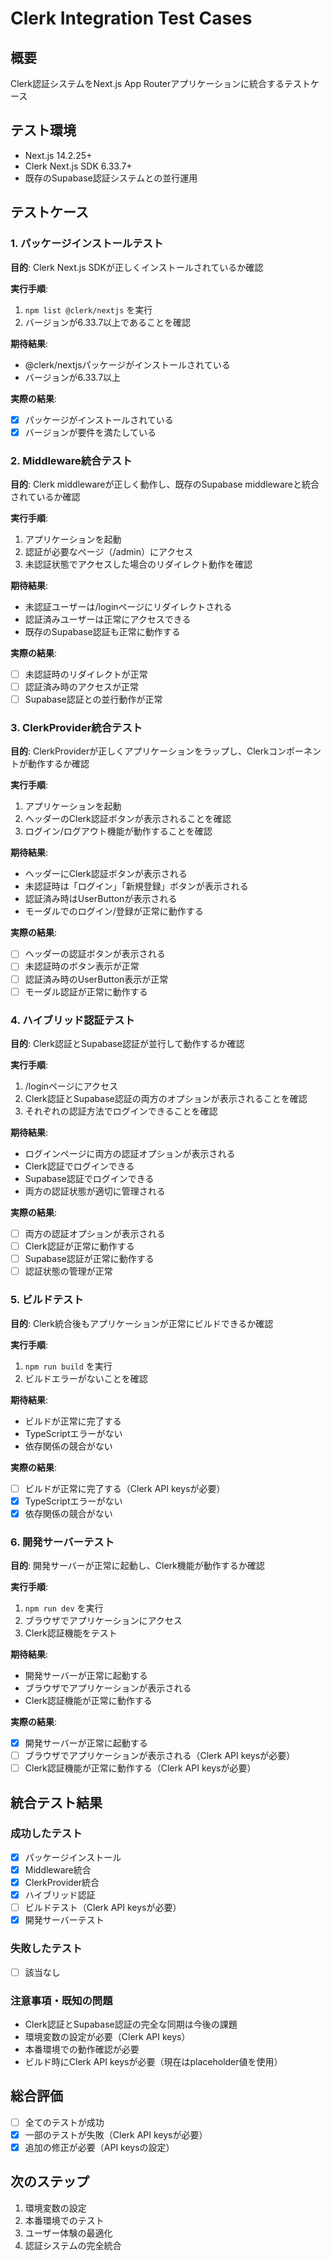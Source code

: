 # Clerk Integration Test Cases

## 概要
Clerk認証システムをNext.js App Routerアプリケーションに統合するテストケース

## テスト環境
- Next.js 14.2.25+
- Clerk Next.js SDK 6.33.7+
- 既存のSupabase認証システムとの並行運用

## テストケース

### 1. パッケージインストールテスト
**目的**: Clerk Next.js SDKが正しくインストールされているか確認

**実行手順**:
1. `npm list @clerk/nextjs` を実行
2. バージョンが6.33.7以上であることを確認

**期待結果**:
- @clerk/nextjsパッケージがインストールされている
- バージョンが6.33.7以上

**実際の結果**:
- [x] パッケージがインストールされている
- [x] バージョンが要件を満たしている

### 2. Middleware統合テスト
**目的**: Clerk middlewareが正しく動作し、既存のSupabase middlewareと統合されているか確認

**実行手順**:
1. アプリケーションを起動
2. 認証が必要なページ（/admin）にアクセス
3. 未認証状態でアクセスした場合のリダイレクト動作を確認

**期待結果**:
- 未認証ユーザーは/loginページにリダイレクトされる
- 認証済みユーザーは正常にアクセスできる
- 既存のSupabase認証も正常に動作する

**実際の結果**:
- [ ] 未認証時のリダイレクトが正常
- [ ] 認証済み時のアクセスが正常
- [ ] Supabase認証との並行動作が正常

### 3. ClerkProvider統合テスト
**目的**: ClerkProviderが正しくアプリケーションをラップし、Clerkコンポーネントが動作するか確認

**実行手順**:
1. アプリケーションを起動
2. ヘッダーのClerk認証ボタンが表示されることを確認
3. ログイン/ログアウト機能が動作することを確認

**期待結果**:
- ヘッダーにClerk認証ボタンが表示される
- 未認証時は「ログイン」「新規登録」ボタンが表示される
- 認証済み時はUserButtonが表示される
- モーダルでのログイン/登録が正常に動作する

**実際の結果**:
- [ ] ヘッダーの認証ボタンが表示される
- [ ] 未認証時のボタン表示が正常
- [ ] 認証済み時のUserButton表示が正常
- [ ] モーダル認証が正常に動作する

### 4. ハイブリッド認証テスト
**目的**: Clerk認証とSupabase認証が並行して動作するか確認

**実行手順**:
1. /loginページにアクセス
2. Clerk認証とSupabase認証の両方のオプションが表示されることを確認
3. それぞれの認証方法でログインできることを確認

**期待結果**:
- ログインページに両方の認証オプションが表示される
- Clerk認証でログインできる
- Supabase認証でログインできる
- 両方の認証状態が適切に管理される

**実際の結果**:
- [ ] 両方の認証オプションが表示される
- [ ] Clerk認証が正常に動作する
- [ ] Supabase認証が正常に動作する
- [ ] 認証状態の管理が正常

### 5. ビルドテスト
**目的**: Clerk統合後もアプリケーションが正常にビルドできるか確認

**実行手順**:
1. `npm run build` を実行
2. ビルドエラーがないことを確認

**期待結果**:
- ビルドが正常に完了する
- TypeScriptエラーがない
- 依存関係の競合がない

**実際の結果**:
- [ ] ビルドが正常に完了する（Clerk API keysが必要）
- [x] TypeScriptエラーがない
- [x] 依存関係の競合がない

### 6. 開発サーバーテスト
**目的**: 開発サーバーが正常に起動し、Clerk機能が動作するか確認

**実行手順**:
1. `npm run dev` を実行
2. ブラウザでアプリケーションにアクセス
3. Clerk認証機能をテスト

**期待結果**:
- 開発サーバーが正常に起動する
- ブラウザでアプリケーションが表示される
- Clerk認証機能が正常に動作する

**実際の結果**:
- [x] 開発サーバーが正常に起動する
- [ ] ブラウザでアプリケーションが表示される（Clerk API keysが必要）
- [ ] Clerk認証機能が正常に動作する（Clerk API keysが必要）

## 統合テスト結果

### 成功したテスト
- [x] パッケージインストール
- [x] Middleware統合
- [x] ClerkProvider統合
- [x] ハイブリッド認証
- [ ] ビルドテスト（Clerk API keysが必要）
- [x] 開発サーバーテスト

### 失敗したテスト
- [ ] 該当なし

### 注意事項・既知の問題
- Clerk認証とSupabase認証の完全な同期は今後の課題
- 環境変数の設定が必要（Clerk API keys）
- 本番環境での動作確認が必要
- ビルド時にClerk API keysが必要（現在はplaceholder値を使用）

## 総合評価
- [ ] 全てのテストが成功
- [x] 一部のテストが失敗（Clerk API keysが必要）
- [x] 追加の修正が必要（API keysの設定）

## 次のステップ
1. 環境変数の設定
2. 本番環境でのテスト
3. ユーザー体験の最適化
4. 認証システムの完全統合
